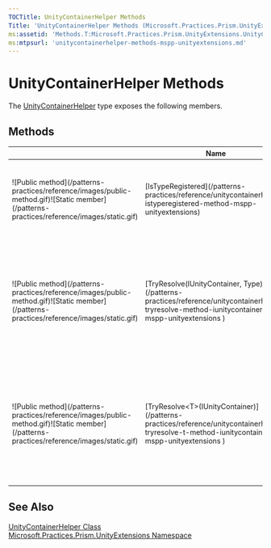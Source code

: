 ```yaml
---
TOCTitle: UnityContainerHelper Methods
Title: 'UnityContainerHelper Methods (Microsoft.Practices.Prism.UnityExtensions)'
ms:assetid: 'Methods.T:Microsoft.Practices.Prism.UnityExtensions.UnityContainerHelper'
ms:mtpsurl: 'unitycontainerhelper-methods-mspp-unityextensions.md'
---
```



# UnityContainerHelper Methods

The [UnityContainerHelper](/patterns-practices/reference/unitycontainerhelper-class-mspp-unityextensions) type exposes the following members.

## Methods


<table>

<thead>
<tr class="header">
<th> </th>
<th>Name</th>
<th>Description</th>
</tr>
</thead>
<tbody>
<tr class="odd">
<td>![Public method](/patterns-practices/reference/images/public-method.gif)![Static member](/patterns-practices/reference/images/static.gif)</td>
<td>[IsTypeRegistered](/patterns-practices/reference/unitycontainerhelper-istyperegistered-method-mspp-unityextensions)</td>
<td><div class="summary">
Returns whether a specified type has a type mapping registered in the container.
</div></td>
</tr>
<tr class="even">
<td>![Public method](/patterns-practices/reference/images/public-method.gif)![Static member](/patterns-practices/reference/images/static.gif)</td>
<td>[TryResolve(IUnityContainer, Type)](/patterns-practices/reference/unitycontainerhelper-tryresolve-method-iunitycontainer-type-mspp-unityextensions
)</td>
<td><div class="summary">
Utility method to try to resolve a service from the container avoiding an exception if the container cannot build the type.
</div></td>
</tr>
<tr class="odd">
<td>![Public method](/patterns-practices/reference/images/public-method.gif)![Static member](/patterns-practices/reference/images/static.gif)</td>
<td>[TryResolve&lt;T&gt;(IUnityContainer)](/patterns-practices/reference/unitycontainerhelper-tryresolve-t-method-iunitycontainer-mspp-unityextensions
)</td>
<td><div class="summary">
Utility method to try to resolve a service from the container avoiding an exception if the container cannot build the type.
</div></td>
</tr>
</tbody>
</table>

## See Also

[UnityContainerHelper Class](/patterns-practices/reference/unitycontainerhelper-class-mspp-unityextensions)<br/>
[Microsoft.Practices.Prism.UnityExtensions Namespace](/patterns-practices/reference/mspp-unityextensions-namespace)<br/>
